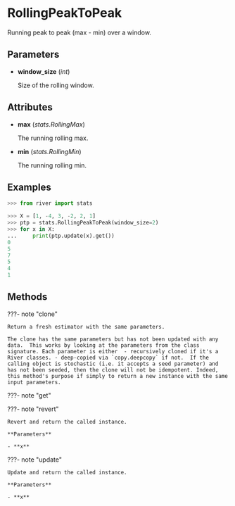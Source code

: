 # RollingPeakToPeak

Running peak to peak (max - min) over a window.



## Parameters

- **window_size** (*int*)

    Size of the rolling window.


## Attributes

- **max** (*stats.RollingMax*)

    The running rolling max.

- **min** (*stats.RollingMin*)

    The running rolling min.


## Examples

```python
>>> from river import stats

>>> X = [1, -4, 3, -2, 2, 1]
>>> ptp = stats.RollingPeakToPeak(window_size=2)
>>> for x in X:
...     print(ptp.update(x).get())
0
5
7
5
4
1
```

## Methods

???- note "clone"

    Return a fresh estimator with the same parameters.

    The clone has the same parameters but has not been updated with any data.  This works by looking at the parameters from the class signature. Each parameter is either  - recursively cloned if it's a River classes. - deep-copied via `copy.deepcopy` if not.  If the calling object is stochastic (i.e. it accepts a seed parameter) and has not been seeded, then the clone will not be idempotent. Indeed, this method's purpose if simply to return a new instance with the same input parameters.

    
???- note "get"

???- note "revert"

    Revert and return the called instance.

    **Parameters**

    - **x**    
    
???- note "update"

    Update and return the called instance.

    **Parameters**

    - **x**    
    
